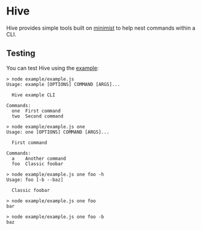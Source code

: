 # Hive

Hive provides simple tools built on [minimist](https://github.com/substack/minimist) to help nest commands within a CLI.

## Testing

You can test Hive using the [example](example/example.js):
```
> node example/example.js
Usage: example [OPTIONS] COMMAND [ARGS]...

  Hive example CLI

Commands:
  one  First command
  two  Second command

> node example/example.js one
Usage: one [OPTIONS] COMMAND [ARGS]...

  First command

Commands:
  a    Another command
  foo  Classic foobar

> node example/example.js one foo -h
Usage: foo [-b --baz]

  Classic foobar

> node example/example.js one foo
bar

> node example/example.js one foo -b
baz
```
